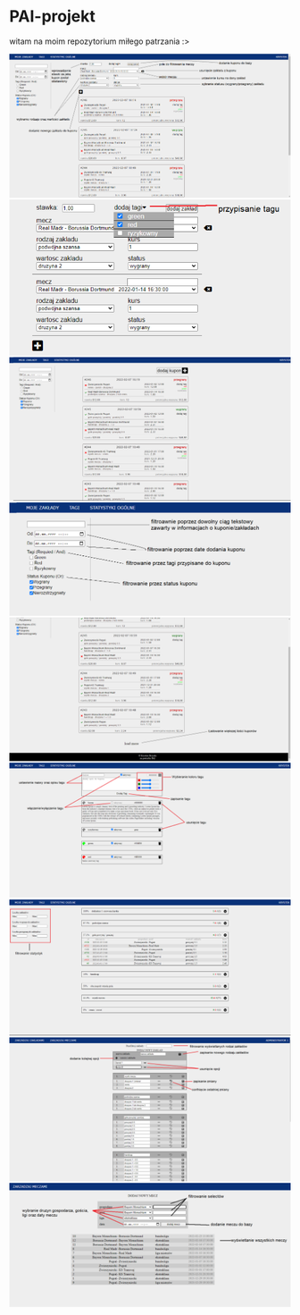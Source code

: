 # PAI-projekt
witam na moim repozytorium
miłego patrzania :>

![alt text](img/1.png)
![alt text](img/2.png)
![alt text](img/3.png)
![alt text](img/4.png)
![alt text](img/5.png)
![alt text](img/6.png)
![alt text](img/7.png)
![alt text](img/8.png)
![alt text](img/9.png)